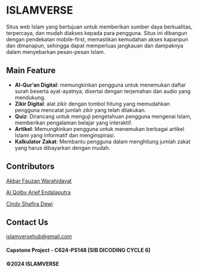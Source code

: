 # ISLAMVERSE

Situs web Islam yang bertujuan untuk memberikan sumber daya berkualitas, terpercaya, dan mudah diakses kepada para pengguna. Situs ini dibangun dengan pendekatan mobile-first, memastikan kemudahan akses kapanpun dan dimanapun, sehingga dapat memperluas jangkauan dan dampaknya dalam menyebarkan pesan-pesan Islam.

## Main Feature

- **Al-Qur’an Digital**: memungkinkan pengguna untuk menemukan daftar surah beserta ayat-ayatnya, disertai dengan terjemahan dan audio yang mendukung.
- **Zikir Digital**: alat zikir dengan tombol hitung yang memudahkan pengguna mencatat jumlah zikir yang telah dilakukan.
- **Quiz**: Dirancang untuk menguji pengetahuan pengguna mengenai Islam, memberikan pengalaman belajar yang interaktif.
- **Artikel**: Memungkinkan pengguna untuk menemukan berbagai artikel Islami yang informatif dan menginspirasi.
- **Kalkulator Zakat**: Membantu pengguna dalam menghitung jumlah zakat yang harus dibayarkan dengan mudah.

## Contributors

[Akbar Fauzan Warahidayat](https://github.com/AkbarFauzanWarahidayat)

[Al Qolby Arief Endalaputra](https://github.com/qolbyarf)

[Cindy Shafira Dewi](https://github.com/cylevire)

## Contact Us 

islamversehub@gmail.com

#### Capstone Project - C624-PS148 [SIB DICODING CYCLE 6]
#### ©2024 ISLAMVERSE
